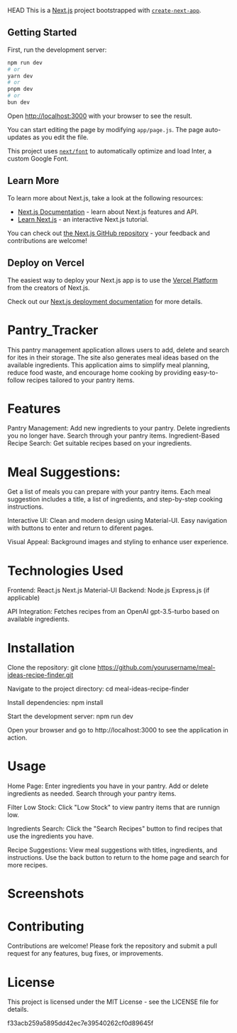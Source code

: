 HEAD
This is a [Next.js](https://nextjs.org/) project bootstrapped with [`create-next-app`](https://github.com/vercel/next.js/tree/canary/packages/create-next-app).

## Getting Started

First, run the development server:

```bash
npm run dev
# or
yarn dev
# or
pnpm dev
# or
bun dev
```

Open [http://localhost:3000](http://localhost:3000) with your browser to see the result.

You can start editing the page by modifying `app/page.js`. The page auto-updates as you edit the file.

This project uses [`next/font`](https://nextjs.org/docs/basic-features/font-optimization) to automatically optimize and load Inter, a custom Google Font.

## Learn More

To learn more about Next.js, take a look at the following resources:

- [Next.js Documentation](https://nextjs.org/docs) - learn about Next.js features and API.
- [Learn Next.js](https://nextjs.org/learn) - an interactive Next.js tutorial.

You can check out [the Next.js GitHub repository](https://github.com/vercel/next.js/) - your feedback and contributions are welcome!

## Deploy on Vercel

The easiest way to deploy your Next.js app is to use the [Vercel Platform](https://vercel.com/new?utm_medium=default-template&filter=next.js&utm_source=create-next-app&utm_campaign=create-next-app-readme) from the creators of Next.js.

Check out our [Next.js deployment documentation](https://nextjs.org/docs/deployment) for more details.


# Pantry_Tracker
This pantry management application allows users to add, delete and search for ites in their storage. The site also generates meal ideas based on the available ingredients.
This application aims to simplify meal planning, reduce food waste, and encourage home cooking by providing easy-to-follow recipes tailored to your pantry items.

# Features
Pantry Management:
Add new ingredients to your pantry.
Delete ingredients you no longer have.
Search through your pantry items.
Ingredient-Based Recipe Search:
Get suitable recipes based on your ingredients.

# Meal Suggestions:
Get a list of meals you can prepare with your pantry items.
Each meal suggestion includes a title, a list of ingredients, and step-by-step cooking instructions.

Interactive UI:
Clean and modern design using Material-UI.
Easy navigation with buttons to enter and return to diferent pages.

Visual Appeal:
Background images and styling to enhance user experience.

# Technologies Used
Frontend:
React.js
Next.js
Material-UI
Backend:
Node.js
Express.js (if applicable)

API Integration:
Fetches recipes from an OpenAI gpt-3.5-turbo based on available ingredients.

# Installation

Clone the repository:
git clone https://github.com/yourusername/meal-ideas-recipe-finder.git

Navigate to the project directory:
cd meal-ideas-recipe-finder

Install dependencies:
npm install

Start the development server:
npm run dev

Open your browser and go to http://localhost:3000 to see the application in action.

# Usage
Home Page:
Enter ingredients you have in your pantry.
Add or delete ingredients as needed.
Search through your pantry items.

Filter Low Stock:
Click "Low Stock" to view pantry items that are runnign low.

Ingredients Search:
Click the "Search Recipes" button to find recipes that use the ingredients you have.

Recipe Suggestions:
View meal suggestions with titles, ingredients, and instructions.
Use the back button to return to the home page and search for more recipes.

# Screenshots


# Contributing
Contributions are welcome! Please fork the repository and submit a pull request for any features, bug fixes, or improvements.

# License
This project is licensed under the MIT License - see the LICENSE file for details.






f33acb259a5895dd42ec7e39540262cf0d89645f

